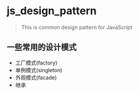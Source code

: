 # js_design_pattern
> This is common design pattern for JavaScript

## 一些常用的设计模式

+ 工厂模式(factory)
+ 单例模式(singleton)
+ 外观模式(facade)
+ 继承
